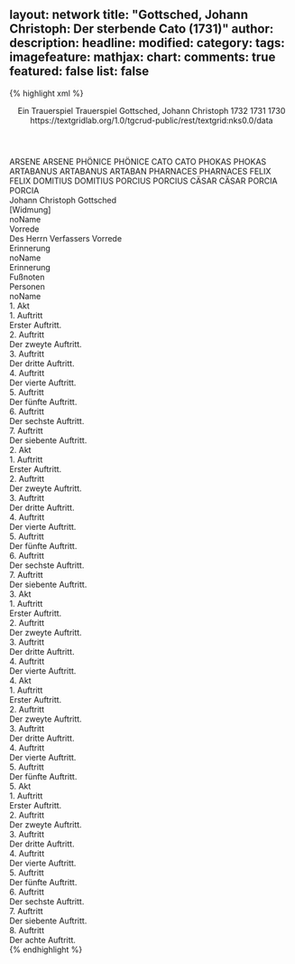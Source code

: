 layout: network
title: "Gottsched, Johann Christoph: Der sterbende Cato (1731)"
author:
description:
headline:
modified:
category:
tags:
imagefeature:
mathjax:
chart:
comments: true
featured: false
list: false
---
{% highlight xml %}
<?xml-model href="https://raw.githubusercontent.com/DLiNa/project/master/rules/lina.rnc"?><?xml-model href="https://raw.githubusercontent.com/DLiNa/project/master/rules/lina.sch"?>
<play xmlns="http://lina.digital">
  <header>
    <title>Der sterbende Cato</title>
    <subtitle>Ein Trauerspiel</subtitle>  
    <genretitle>Trauerspiel</genretitle>
    <author>Gottsched, Johann Christoph</author>
    <date type="print" when="1732">1732</date>
    <date type="premiere" when="1731">1731</date>
    <date type="written" when="1730">1730</date>
    <source>https://textgridlab.org/1.0/tgcrud-public/rest/textgrid:nks0.0/data</source>
  </header>
  <personae>
    <character>
      <name>ARSENE</name>
      <alias xml:id="arsene">
        <name>ARSENE</name>
      </alias>
    </character>
    <character>
      <name>PHÖNICE</name>
      <alias xml:id="phönice">
        <name>PHÖNICE</name>
      </alias>
    </character>
    <character>
      <name>CATO</name>
      <alias xml:id="cato">
        <name>CATO</name>
      </alias>
    </character>
    <character>
      <name>PHOKAS</name>
      <alias xml:id="phokas">
        <name>PHOKAS</name>
      </alias>
    </character>
    <character>
      <name>ARTABANUS</name>
      <alias xml:id="artabanus">
        <name>ARTABANUS</name>
      </alias>
      <alias xml:id="artaban">
        <name>ARTABAN</name>
      </alias>
    </character>
    <character>
      <name>PHARNACES</name>
      <alias xml:id="pharnaces">
        <name>PHARNACES</name>
      </alias>
    </character>
    <character>
      <name>FELIX</name>
      <alias xml:id="felix">
        <name>FELIX</name>
      </alias>
    </character>
    <character>
      <name>DOMITIUS</name>
      <alias xml:id="domitius">
        <name>DOMITIUS</name>
      </alias>
    </character>
    <character>
      <name>PORCIUS</name>
      <alias xml:id="porcius">
        <name>PORCIUS</name>
      </alias>
    </character>
    <character>
      <name>CÄSAR</name>
      <alias xml:id="cäsar">
        <name>CÄSAR</name>
      </alias>
    </character>
    <character>
      <name>PORCIA</name>
      <alias xml:id="porcia">
        <name>PORCIA</name>
      </alias>
    </character>
  </personae>
  <text>
    <div>
      <head>Johann Christoph Gottsched</head>
    </div>
    <div>
      <head>[Widmung]</head>
      <div>
        <head>noName</head>
      </div>
    </div>
    <div>
      <head>Vorrede</head>
      <div>
        <head>Des Herrn Verfassers Vorrede</head>
      </div>
    </div>
    <div>
      <head>Erinnerung</head>
      <div>
        <head>noName</head>
        <div>
          <head>Erinnerung</head>
        </div>
        <div>
          <head>Fußnoten</head>
        </div>
      </div>
    </div>
    <div>
      <head>Personen</head>
      <div>
        <head>noName</head>
      </div>
    </div>
    <div>
      <head>1. Akt</head>
      <div>
        <head>1. Auftritt</head>
        <div>
          <head>Erster Auftritt.</head>
          <sp who="#arsene">
            <amount n="5" unit="speech_acts"/>
            <amount n="528" unit="words"/>
            <amount n="58" unit="lines"/>
            <amount n="2869" unit="chars"/>
          </sp>
          <sp who="#phönice">
            <amount n="4" unit="speech_acts"/>
            <amount n="134" unit="words"/>
            <amount n="15" unit="lines"/>
            <amount n="735" unit="chars"/>
          </sp>
        </div>
      </div>
      <div>
        <head>2. Auftritt</head>
        <div>
          <head>Der zweyte Auftritt.</head>
          <sp who="#cato">
            <amount n="5" unit="speech_acts"/>
            <amount n="354" unit="words"/>
            <amount n="39" unit="lines"/>
            <amount n="1904" unit="chars"/>
          </sp>
          <sp who="#arsene">
            <amount n="4" unit="speech_acts"/>
            <amount n="388" unit="words"/>
            <amount n="44" unit="lines"/>
            <amount n="2202" unit="chars"/>
          </sp>
        </div>
      </div>
      <div>
        <head>3. Auftritt</head>
        <div>
          <head>Der dritte Auftritt.</head>
          <sp who="#phokas">
            <amount n="3" unit="speech_acts"/>
            <amount n="200" unit="words"/>
            <amount n="23" unit="lines"/>
            <amount n="1095" unit="chars"/>
          </sp>
          <sp who="#cato">
            <amount n="3" unit="speech_acts"/>
            <amount n="109" unit="words"/>
            <amount n="13" unit="lines"/>
            <amount n="587" unit="chars"/>
          </sp>
          <sp who="#artabanus">
            <amount n="2" unit="speech_acts"/>
            <amount n="191" unit="words"/>
            <amount n="22" unit="lines"/>
            <amount n="1046" unit="chars"/>
          </sp>
        </div>
      </div>
      <div>
        <head>4. Auftritt</head>
        <div>
          <head>Der vierte Auftritt.</head>
          <sp who="#cato">
            <amount n="3" unit="speech_acts"/>
            <amount n="550" unit="words"/>
            <amount n="60" unit="lines"/>
            <amount n="3007" unit="chars"/>
          </sp>
          <sp who="#phokas">
            <amount n="2" unit="speech_acts"/>
            <amount n="205" unit="words"/>
            <amount n="22" unit="lines"/>
            <amount n="1118" unit="chars"/>
          </sp>
        </div>
      </div>
      <div>
        <head>5. Auftritt</head>
        <div>
          <head>Der fünfte Auftritt.</head>
          <sp who="#cato">
            <amount n="7" unit="speech_acts"/>
            <amount n="213" unit="words"/>
            <amount n="24" unit="lines"/>
            <amount n="1162" unit="chars"/>
          </sp>
          <sp who="#pharnaces">
            <amount n="6" unit="speech_acts"/>
            <amount n="254" unit="words"/>
            <amount n="29" unit="lines"/>
            <amount n="1329" unit="chars"/>
          </sp>
        </div>
      </div>
      <div>
        <head>6. Auftritt</head>
        <div>
          <head>Der sechste Auftritt.</head>
          <sp who="#felix">
            <amount n="1" unit="speech_acts"/>
            <amount n="25" unit="words"/>
            <amount n="3" unit="lines"/>
            <amount n="143" unit="chars"/>
          </sp>
          <sp who="#cato">
            <amount n="1" unit="speech_acts"/>
            <amount n="66" unit="words"/>
            <amount n="7" unit="lines"/>
            <amount n="348" unit="chars"/>
          </sp>
        </div>
      </div>
      <div>
        <head>7. Auftritt</head>
        <div>
          <head>Der siebente Auftritt.</head>
          <sp who="#pharnaces">
            <amount n="4" unit="speech_acts"/>
            <amount n="563" unit="words"/>
            <amount n="62" unit="lines"/>
            <amount n="3034" unit="chars"/>
          </sp>
          <sp who="#felix">
            <amount n="3" unit="speech_acts"/>
            <amount n="87" unit="words"/>
            <amount n="11" unit="lines"/>
            <amount n="470" unit="chars"/>
          </sp>
        </div>
      </div>
    </div>
    <div>
      <head>2. Akt</head>
      <div>
        <head>1. Auftritt</head>
        <div>
          <head>Erster Auftritt.</head>
          <sp who="#domitius">
            <amount n="3" unit="speech_acts"/>
            <amount n="100" unit="words"/>
            <amount n="11" unit="lines"/>
            <amount n="523" unit="chars"/>
          </sp>
          <sp who="#phokas">
            <amount n="2" unit="speech_acts"/>
            <amount n="67" unit="words"/>
            <amount n="9" unit="lines"/>
            <amount n="376" unit="chars"/>
          </sp>
        </div>
      </div>
      <div>
        <head>2. Auftritt</head>
        <div>
          <head>Der zweyte Auftritt.</head>
          <sp who="#cato">
            <amount n="7" unit="speech_acts"/>
            <amount n="473" unit="words"/>
            <amount n="53" unit="lines"/>
            <amount n="2558" unit="chars"/>
          </sp>
          <sp who="#domitius">
            <amount n="6" unit="speech_acts"/>
            <amount n="188" unit="words"/>
            <amount n="21" unit="lines"/>
            <amount n="1000" unit="chars"/>
          </sp>
        </div>
      </div>
      <div>
        <head>3. Auftritt</head>
        <div>
          <head>Der dritte Auftritt.</head>
          <sp who="#arsene">
            <amount n="2" unit="speech_acts"/>
            <amount n="90" unit="words"/>
            <amount n="11" unit="lines"/>
            <amount n="525" unit="chars"/>
          </sp>
          <sp who="#domitius">
            <amount n="1" unit="speech_acts"/>
            <amount n="71" unit="words"/>
            <amount n="8" unit="lines"/>
            <amount n="376" unit="chars"/>
          </sp>
        </div>
      </div>
      <div>
        <head>4. Auftritt</head>
        <div>
          <head>Der vierte Auftritt.</head>
          <sp who="#pharnaces">
            <amount n="4" unit="speech_acts"/>
            <amount n="163" unit="words"/>
            <amount n="17" unit="lines"/>
            <amount n="855" unit="chars"/>
          </sp>
          <sp who="#arsene">
            <amount n="3" unit="speech_acts"/>
            <amount n="280" unit="words"/>
            <amount n="29" unit="lines"/>
            <amount n="1501" unit="chars"/>
          </sp>
        </div>
      </div>
      <div>
        <head>5. Auftritt</head>
        <div>
          <head>Der fünfte Auftritt.</head>
          <sp who="#porcius">
            <amount n="3" unit="speech_acts"/>
            <amount n="126" unit="words"/>
            <amount n="15" unit="lines"/>
            <amount n="704" unit="chars"/>
          </sp>
          <sp who="#arsene">
            <amount n="1" unit="speech_acts"/>
            <amount n="133" unit="words"/>
            <amount n="15" unit="lines"/>
            <amount n="733" unit="chars"/>
          </sp>
          <sp who="#pharnaces">
            <amount n="1" unit="speech_acts"/>
            <amount n="4" unit="words"/>
            <amount n="1" unit="lines"/>
            <amount n="24" unit="chars"/>
          </sp>
        </div>
      </div>
      <div>
        <head>6. Auftritt</head>
        <div>
          <head>Der sechste Auftritt.</head>
          <sp who="#pharnaces">
            <amount n="4" unit="speech_acts"/>
            <amount n="166" unit="words"/>
            <amount n="17" unit="lines"/>
            <amount n="867" unit="chars"/>
          </sp>
          <sp who="#porcius">
            <amount n="3" unit="speech_acts"/>
            <amount n="134" unit="words"/>
            <amount n="14" unit="lines"/>
            <amount n="703" unit="chars"/>
          </sp>
        </div>
      </div>
      <div>
        <head>7. Auftritt</head>
        <div>
          <head>Der siebente Auftritt.</head>
          <sp who="#pharnaces">
            <amount n="7" unit="speech_acts"/>
            <amount n="391" unit="words"/>
            <amount n="42" unit="lines"/>
            <amount n="2121" unit="chars"/>
          </sp>
          <sp who="#felix">
            <amount n="6" unit="speech_acts"/>
            <amount n="219" unit="words"/>
            <amount n="23" unit="lines"/>
            <amount n="1176" unit="chars"/>
          </sp>
        </div>
      </div>
    </div>
    <div>
      <head>3. Akt</head>
      <div>
        <head>1. Auftritt</head>
        <div>
          <head>Erster Auftritt.</head>
          <sp who="#cäsar">
            <amount n="4" unit="speech_acts"/>
            <amount n="286" unit="words"/>
            <amount n="31" unit="lines"/>
            <amount n="1517" unit="chars"/>
          </sp>
          <sp who="#domitius">
            <amount n="3" unit="speech_acts"/>
            <amount n="128" unit="words"/>
            <amount n="14" unit="lines"/>
            <amount n="702" unit="chars"/>
          </sp>
        </div>
      </div>
      <div>
        <head>2. Auftritt</head>
        <div>
          <head>Der zweyte Auftritt.</head>
          <sp who="#arsene">
            <amount n="7" unit="speech_acts"/>
            <amount n="424" unit="words"/>
            <amount n="45" unit="lines"/>
            <amount n="2177" unit="chars"/>
          </sp>
          <sp who="#cäsar">
            <amount n="7" unit="speech_acts"/>
            <amount n="461" unit="words"/>
            <amount n="51" unit="lines"/>
            <amount n="2519" unit="chars"/>
          </sp>
        </div>
      </div>
      <div>
        <head>3. Auftritt</head>
        <div>
          <head>Der dritte Auftritt.</head>
          <sp who="#cäsar">
            <amount n="13" unit="speech_acts"/>
            <amount n="724" unit="words"/>
            <amount n="78" unit="lines"/>
            <amount n="3798" unit="chars"/>
          </sp>
          <sp who="#cato">
            <amount n="11" unit="speech_acts"/>
            <amount n="1026" unit="words"/>
            <amount n="112" unit="lines"/>
            <amount n="5478" unit="chars"/>
          </sp>
        </div>
      </div>
      <div>
        <head>4. Auftritt</head>
        <div>
          <head>Der vierte Auftritt.</head>
          <sp who="#pharnaces">
            <amount n="2" unit="speech_acts"/>
            <amount n="209" unit="words"/>
            <amount n="22" unit="lines"/>
            <amount n="1097" unit="chars"/>
          </sp>
          <sp who="#cäsar">
            <amount n="1" unit="speech_acts"/>
            <amount n="128" unit="words"/>
            <amount n="14" unit="lines"/>
            <amount n="699" unit="chars"/>
          </sp>
        </div>
      </div>
    </div>
    <div>
      <head>4. Akt</head>
      <div>
        <head>1. Auftritt</head>
        <div>
          <head>Erster Auftritt.</head>
          <sp who="#cato">
            <amount n="6" unit="speech_acts"/>
            <amount n="445" unit="words"/>
            <amount n="49" unit="lines"/>
            <amount n="2373" unit="chars"/>
          </sp>
          <sp who="#porcius">
            <amount n="5" unit="speech_acts"/>
            <amount n="97" unit="words"/>
            <amount n="12" unit="lines"/>
            <amount n="529" unit="chars"/>
          </sp>
        </div>
      </div>
      <div>
        <head>2. Auftritt</head>
        <div>
          <head>Der zweyte Auftritt.</head>
          <sp who="#arsene">
            <amount n="5" unit="speech_acts"/>
            <amount n="350" unit="words"/>
            <amount n="37" unit="lines"/>
            <amount n="1804" unit="chars"/>
          </sp>
          <sp who="#cato">
            <amount n="11" unit="speech_acts"/>
            <amount n="369" unit="words"/>
            <amount n="41" unit="lines"/>
            <amount n="1915" unit="chars"/>
          </sp>
          <sp who="#porcius">
            <amount n="4" unit="speech_acts"/>
            <amount n="109" unit="words"/>
            <amount n="11" unit="lines"/>
            <amount n="528" unit="chars"/>
          </sp>
          <sp who="#porcia">
            <amount n="7" unit="speech_acts"/>
            <amount n="316" unit="words"/>
            <amount n="35" unit="lines"/>
            <amount n="1706" unit="chars"/>
          </sp>
        </div>
      </div>
      <div>
        <head>3. Auftritt</head>
        <div>
          <head>Der dritte Auftritt.</head>
          <sp who="#cäsar">
            <amount n="6" unit="speech_acts"/>
            <amount n="232" unit="words"/>
            <amount n="26" unit="lines"/>
            <amount n="1213" unit="chars"/>
          </sp>
          <sp who="#cato">
            <amount n="2" unit="speech_acts"/>
            <amount n="209" unit="words"/>
            <amount n="24" unit="lines"/>
            <amount n="1155" unit="chars"/>
          </sp>
          <sp who="#porcia">
            <amount n="4" unit="speech_acts"/>
            <amount n="154" unit="words"/>
            <amount n="18" unit="lines"/>
            <amount n="826" unit="chars"/>
          </sp>
        </div>
      </div>
      <div>
        <head>4. Auftritt</head>
        <div>
          <head>Der vierte Auftritt.</head>
          <sp who="#domitius">
            <amount n="4" unit="speech_acts"/>
            <amount n="196" unit="words"/>
            <amount n="23" unit="lines"/>
            <amount n="1096" unit="chars"/>
          </sp>
          <sp who="#porcius">
            <amount n="1" unit="speech_acts"/>
            <amount n="20" unit="words"/>
            <amount n="2" unit="lines"/>
            <amount n="106" unit="chars"/>
          </sp>
          <sp who="#cato">
            <amount n="4" unit="speech_acts"/>
            <amount n="82" unit="words"/>
            <amount n="11" unit="lines"/>
            <amount n="456" unit="chars"/>
          </sp>
          <sp who="#porcia">
            <amount n="2" unit="speech_acts"/>
            <amount n="22" unit="words"/>
            <amount n="3" unit="lines"/>
            <amount n="118" unit="chars"/>
          </sp>
          <sp who="#cäsar">
            <amount n="1" unit="speech_acts"/>
            <amount n="83" unit="words"/>
            <amount n="9" unit="lines"/>
            <amount n="446" unit="chars"/>
          </sp>
        </div>
      </div>
      <div>
        <head>5. Auftritt</head>
        <div>
          <head>Der fünfte Auftritt.</head>
          <sp who="#cato">
            <amount n="7" unit="speech_acts"/>
            <amount n="720" unit="words"/>
            <amount n="78" unit="lines"/>
            <amount n="3839" unit="chars"/>
          </sp>
          <sp who="#artabanus">
            <amount n="3" unit="speech_acts"/>
            <amount n="43" unit="words"/>
            <amount n="5" unit="lines"/>
            <amount n="220" unit="chars"/>
          </sp>
          <sp who="#phokas">
            <amount n="2" unit="speech_acts"/>
            <amount n="23" unit="words"/>
            <amount n="3" unit="lines"/>
            <amount n="124" unit="chars"/>
          </sp>
          <sp who="#porcius">
            <amount n="1" unit="speech_acts"/>
            <amount n="21" unit="words"/>
            <amount n="2" unit="lines"/>
            <amount n="97" unit="chars"/>
          </sp>
        </div>
      </div>
    </div>
    <div>
      <head>5. Akt</head>
      <div>
        <head>1. Auftritt</head>
        <div>
          <head>Erster Auftritt.</head>
          <sp who="#cato">
            <amount n="1" unit="speech_acts"/>
            <amount n="487" unit="words"/>
            <amount n="50" unit="lines"/>
            <amount n="2574" unit="chars"/>
          </sp>
        </div>
      </div>
      <div>
        <head>2. Auftritt</head>
        <div>
          <head>Der zweyte Auftritt.</head>
          <sp who="#cato">
            <amount n="6" unit="speech_acts"/>
            <amount n="216" unit="words"/>
            <amount n="23" unit="lines"/>
            <amount n="1152" unit="chars"/>
          </sp>
          <sp who="#porcius">
            <amount n="6" unit="speech_acts"/>
            <amount n="123" unit="words"/>
            <amount n="14" unit="lines"/>
            <amount n="691" unit="chars"/>
          </sp>
        </div>
      </div>
      <div>
        <head>3. Auftritt</head>
        <div>
          <head>Der dritte Auftritt.</head>
          <sp who="#porcius">
            <amount n="1" unit="speech_acts"/>
            <amount n="92" unit="words"/>
            <amount n="10" unit="lines"/>
            <amount n="488" unit="chars"/>
          </sp>
          <sp who="#porcia">
            <amount n="1" unit="speech_acts"/>
            <amount n="55" unit="words"/>
            <amount n="6" unit="lines"/>
            <amount n="293" unit="chars"/>
          </sp>
        </div>
      </div>
      <div>
        <head>4. Auftritt</head>
        <div>
          <head>Der vierte Auftritt.</head>
          <sp who="#phönice">
            <amount n="4" unit="speech_acts"/>
            <amount n="146" unit="words"/>
            <amount n="16" unit="lines"/>
            <amount n="763" unit="chars"/>
          </sp>
          <sp who="#porcia">
            <amount n="4" unit="speech_acts"/>
            <amount n="129" unit="words"/>
            <amount n="14" unit="lines"/>
            <amount n="657" unit="chars"/>
          </sp>
        </div>
      </div>
      <div>
        <head>5. Auftritt</head>
        <div>
          <head>Der fünfte Auftritt.</head>
          <sp who="#phokas">
            <amount n="1" unit="speech_acts"/>
            <amount n="113" unit="words"/>
            <amount n="12" unit="lines"/>
            <amount n="602" unit="chars"/>
          </sp>
          <sp who="#porcia">
            <amount n="1" unit="speech_acts"/>
            <amount n="10" unit="words"/>
            <amount n="1" unit="lines"/>
            <amount n="49" unit="chars"/>
          </sp>
          <sp who="#phönice">
            <amount n="1" unit="speech_acts"/>
            <amount n="29" unit="words"/>
            <amount n="3" unit="lines"/>
            <amount n="147" unit="chars"/>
          </sp>
        </div>
      </div>
      <div>
        <head>6. Auftritt</head>
        <div>
          <head>Der sechste Auftritt.</head>
          <sp who="#artabanus">
            <amount n="1" unit="speech_acts"/>
            <amount n="92" unit="words"/>
            <amount n="10" unit="lines"/>
            <amount n="504" unit="chars"/>
          </sp>
          <sp who="#phokas">
            <amount n="1" unit="speech_acts"/>
            <amount n="19" unit="words"/>
            <amount n="2" unit="lines"/>
            <amount n="99" unit="chars"/>
          </sp>
        </div>
      </div>
      <div>
        <head>7. Auftritt</head>
        <div>
          <head>Der siebente Auftritt.</head>
          <sp who="#phokas">
            <amount n="3" unit="speech_acts"/>
            <amount n="82" unit="words"/>
            <amount n="10" unit="lines"/>
            <amount n="458" unit="chars"/>
          </sp>
          <sp who="#porcius">
            <amount n="3" unit="speech_acts"/>
            <amount n="186" unit="words"/>
            <amount n="21" unit="lines"/>
            <amount n="998" unit="chars"/>
          </sp>
          <sp who="#porcia">
            <amount n="2" unit="speech_acts"/>
            <amount n="46" unit="words"/>
            <amount n="5" unit="lines"/>
            <amount n="226" unit="chars"/>
          </sp>
        </div>
      </div>
      <div>
        <head>8. Auftritt</head>
        <div>
          <head>Der achte Auftritt.</head>
          <sp who="#artaban">
            <amount n="1" unit="speech_acts"/>
            <amount n="11" unit="words"/>
            <amount n="1" unit="lines"/>
            <amount n="54" unit="chars"/>
          </sp>
          <sp who="#phokas">
            <amount n="2" unit="speech_acts"/>
            <amount n="38" unit="words"/>
            <amount n="4" unit="lines"/>
            <amount n="196" unit="chars"/>
          </sp>
          <sp who="#porcius">
            <amount n="2" unit="speech_acts"/>
            <amount n="34" unit="words"/>
            <amount n="4" unit="lines"/>
            <amount n="184" unit="chars"/>
          </sp>
          <sp who="#cato">
            <amount n="1" unit="speech_acts"/>
            <amount n="261" unit="words"/>
            <amount n="30" unit="lines"/>
            <amount n="1428" unit="chars"/>
          </sp>
          <sp who="#artabanus">
            <amount n="2" unit="speech_acts"/>
            <amount n="12" unit="words"/>
            <amount n="2" unit="lines"/>
            <amount n="61" unit="chars"/>
          </sp>
        </div>
      </div>
    </div>
  </text>
</play>
{% endhighlight %}